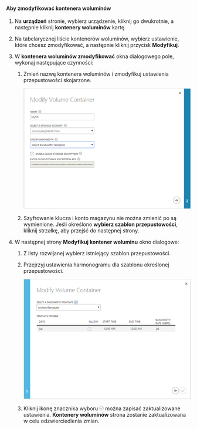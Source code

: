 <!--author=SharS last changed: 1/7/2016-->

#### <a name="to-modify-a-volume-container"></a>Aby zmodyfikować kontenera woluminów
1. Na **urządzeń** stronie, wybierz urządzenie, kliknij go dwukrotnie, a następnie kliknij **kontenery woluminów** kartę.
2. Na tabelarycznej liście kontenerów woluminów, wybierz ustawienie, które chcesz zmodyfikować, a następnie kliknij przycisk **Modyfikuj**.
3. W **kontenera woluminów zmodyfikować** okna dialogowego pole, wykonaj następujące czynności:
   
   1. Zmień nazwę kontenera woluminów i zmodyfikuj ustawienia przepustowości skojarzone. 
      
       ![Modyfikuj kontener woluminu za pomocą szablonu przepustowości 1](./media/storsimple-modify-volume-container/HCS_ModifyVCBT1-include.png)
   2. Szyfrowanie klucza i konto magazynu nie można zmienić po są wymienione. Jeśli określono **wybierz szablon przepustowości**, kliknij strzałkę, aby przejść do następnej strony.
4. W następnej strony **Modyfikuj kontener woluminu** okno dialogowe:
   
   1. Z listy rozwijanej wybierz istniejący szablon przepustowości.
   2. Przejrzyj ustawienia harmonogramu dla szablonu określonej przepustowości.
      
       ![Modyfikuj kontener woluminu za pomocą szablonu przepustowości 2](./media/storsimple-modify-volume-container/HCS_ModifyVCBT2-include.png)
   3. Kliknij ikonę znacznika wyboru ![Ikona znacznika wyboru](./media/storsimple-modify-volume-container/HCS_CheckIcon-include.png) można zapisać zaktualizowane ustawienia. **Kontenery woluminów** strona zostanie zaktualizowana w celu odzwierciedlenia zmian.

